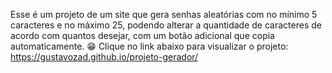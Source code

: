 Esse é um projeto de um site que gera senhas aleatórias com no mínimo 5 caracteres e no máximo 25, podendo alterar a quantidade de caracteres de acordo com quantos desejar, com um botão adicional que copia automaticamente. 😁
Clique no link abaixo para visualizar o projeto:
https://gustavozad.github.io/projeto-gerador/
